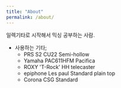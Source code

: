 ```yaml
---
title: "About"
permalink: /about/
---
```


일렉기타로 시작해서 믹싱 공부하는 사람.

* 사용하는 기타;
  * PRS S2 CU22 Semi-hollow
  * Yamaha PAC611HFM Pacifica
  * ROXY 'T-Rock' HH telecaster
  * epiphone Les paul Standard plain top
  * Corona CSG Standard
